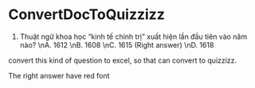 # ConvertDocToQuizzizz

1.	Thuật ngữ khoa học “kinh tế chính trị” xuất hiện lần đầu tiên vào năm nào?
\nA.	1612
\nB.	1608
\nC.	1615 (Right answer)
\nD.	1618

convert this kind of question to excel, so that can convert to quizzizz.

The right answer have red font

